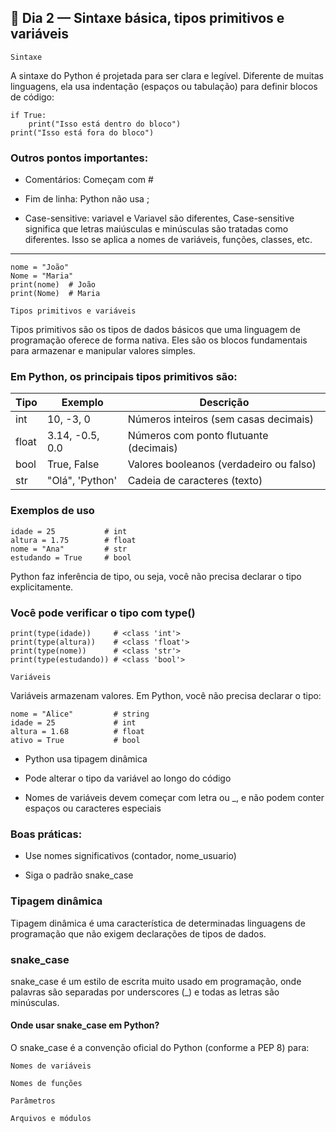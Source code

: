 ## 📅 Dia 2 — Sintaxe básica, tipos primitivos e variáveis

`Sintaxe`

A sintaxe do Python é projetada para ser clara e legível. Diferente de muitas linguagens, ela usa indentação (espaços ou tabulação) para definir blocos de código:

    if True:
        print("Isso está dentro do bloco")
    print("Isso está fora do bloco")

### Outros pontos importantes:

- Comentários: Começam com #

- Fim de linha: Python não usa ;

- Case-sensitive: variavel e Variavel são diferentes,
Case-sensitive significa que letras maiúsculas e minúsculas são tratadas como diferentes. Isso se aplica a nomes de variáveis, funções, classes, etc.

---
    nome = "João"
    Nome = "Maria"
    print(nome)  # João
    print(Nome)  # Maria


`Tipos primitivos e variáveis`

Tipos primitivos são os tipos de dados básicos que uma linguagem de programação oferece de forma nativa. Eles são os blocos fundamentais para armazenar e manipular valores simples.

### Em Python, os principais tipos primitivos são:

|Tipo|Exemplo	|Descrição                             |
|----|----------|--------------------------------------|
|int|10, -3, 0|Números inteiros (sem casas decimais)|
|float|	3.14, -0.5, 0.0|Números com ponto flutuante (decimais)|
|bool|True, False	|Valores booleanos (verdadeiro ou falso)|
|str|"Olá", 'Python'|Cadeia de caracteres (texto)|

### Exemplos de uso

    idade = 25           # int
    altura = 1.75        # float
    nome = "Ana"         # str
    estudando = True     # bool

Python faz inferência de tipo, ou seja, você não precisa declarar o tipo explicitamente.

### Você pode verificar o tipo com type()

    print(type(idade))     # <class 'int'>
    print(type(altura))    # <class 'float'>
    print(type(nome))      # <class 'str'>
    print(type(estudando)) # <class 'bool'>


`Variáveis`

Variáveis armazenam valores. Em Python, você não precisa declarar o tipo:

    nome = "Alice"         # string
    idade = 25             # int
    altura = 1.68          # float
    ativo = True           # bool

- Python usa tipagem dinâmica

- Pode alterar o tipo da variável ao longo do código

- Nomes de variáveis devem começar com letra ou _, e não podem conter espaços ou caracteres especiais

### Boas práticas:

- Use nomes significativos (contador, nome_usuario)

- Siga o padrão snake_case

### Tipagem dinâmica

Tipagem dinâmica é uma característica de determinadas linguagens de programação que não exigem declarações de tipos de dados. 

### snake_case

snake_case é um estilo de escrita muito usado em programação, onde palavras são separadas por underscores (_) e todas as letras são minúsculas.

#### Onde usar snake_case em Python?

O snake_case é a convenção oficial do Python (conforme a PEP 8) para:

    Nomes de variáveis

    Nomes de funções

    Parâmetros

    Arquivos e módulos